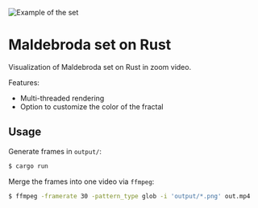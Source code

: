 ![Example of the set](https://i.imgur.com/Pve0Vw0.png)

# Maldebroda set on Rust
Visualization of Maldebroda set on Rust in zoom video.

Features:
- Multi-threaded rendering
- Option to customize the color of the fractal

## Usage
Generate frames in `output/`:
```bash
$ cargo run
```
Merge the frames into one video via `ffmpeg`:
```bash
$ ffmpeg -framerate 30 -pattern_type glob -i 'output/*.png' out.mp4
```